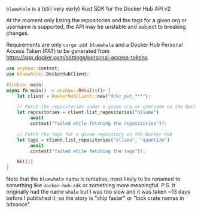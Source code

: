 `bluewhale` is a (still very early) Rust SDK for the Docker Hub API v2

At the moment only listing the repositories and the tags for a given org or username
is supported, the API may be unstable and subject to breaking changes.

Requirements are only `cargo add bluewhale` and a Docker Hub Personal Access Token (PAT) to
be generated from https://app.docker.com/settings/personal-access-tokens.

```rust
use anyhow::Context;
use bluewhale::DockerHubClient;

#[tokio::main]
async fn main() -> anyhow::Result<()> {
    let client = DockerHubClient::new("dckr_pat_***");

    // Fetch the repositories under a given org or username on the Docker Hub
    let repositories = client.list_repositories("ollama")
        .await
        .context("failed while fetching the repositories")?;

    // Fetch the tags for a given repository on the Docker Hub
    let tags = client.list_repositories("ollama", "quantize")
        .await
        .context("failed while fetching the tags")?;

    Ok(())
}
```

Note that the `bluewhale` name is tentative, most likely to be renamed to something
like `docker-hub-sdk` or something more meaningful. P.S. It originally had the name
`whale` but I was too slow and it was taken ~13 days before I published it, so the
story is "ship faster" or "lock crate names in advance".
